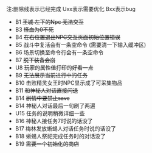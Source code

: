 注:删除线表示已经完成
Uxx表示需要优化
Bxx表示bug
- B1 ~~王城 左下的Npc 无法交互~~
- B3 ~~怪血为0不死~~
- B4 ~~在右位置退出NPC交互页面初始位置错误~~
- B5 战斗中复活会有一条空命令 (需要清一下输入缓冲区)
- B6 场景切换至命令行会有一条空命令
- B7 ~~脱下装备会崩~~
- U8 ~~玩家的属性值打印的好看一点~~
- B9 ~~无法展示当前进行中的任务~~
- B10 击败精灵女王时NPC显示成了可采集物品
- B11 ~~和神秘人对话直接闪退~~
- B14 ~~剧情中要禁止save~~
- B14 神秘人对话最后一句刷了两遍
- U15 任务的说明稍微详细一些
- B16 神秘人接任务7时说的话没了
- B17 梅林发放蜥蜴人对话任务时说的话没了
- B18 蜥蜴人祭祀完成任务时的对话没了
- B19 ~~需要一个初始化的商店~~